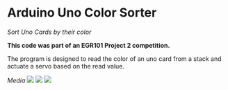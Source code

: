 # Arduino Uno Color Sorter
_Sort Uno Cards by their color_

**This code was part of an EGR101 Project 2 competition.**

The program is designed to read the color of an uno card from a stack and actuate a servo based on the read value.

_Media_
![](media/pic1.jpg)
![](media/pic2.jpg)
![](media/pic3.jpg)
